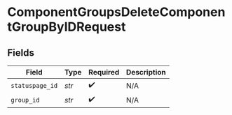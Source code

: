 # ComponentGroupsDeleteComponentGroupByIDRequest


## Fields

| Field              | Type               | Required           | Description        |
| ------------------ | ------------------ | ------------------ | ------------------ |
| `statuspage_id`    | *str*              | :heavy_check_mark: | N/A                |
| `group_id`         | *str*              | :heavy_check_mark: | N/A                |